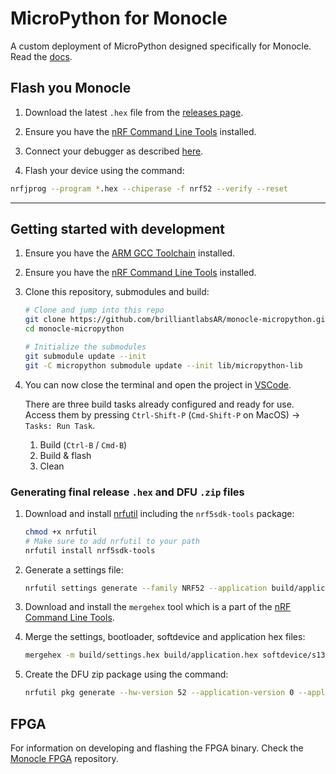 # MicroPython for Monocle

A custom deployment of MicroPython designed specifically for Monocle. Read the [docs](https://docs.brilliantmonocle.com).

## Flash you Monocle


1. Download the latest `.hex` file from the [releases page](https://github.com/brilliantlabsAR/monocle-micropython/releases).

1. Ensure you have the [nRF Command Line Tools](https://www.nordicsemi.com/Products/Development-tools/nrf-command-line-tools) installed.

1. Connect your debugger as described [here](https://docs.brilliantmonocle.com/monocle/monocle/#manually-programming).

1. Flash your device using the command:

```sh
nrfjprog --program *.hex --chiperase -f nrf52 --verify --reset
```

---

## Getting started with development

1. Ensure you have the [ARM GCC Toolchain](https://developer.arm.com/downloads/-/gnu-rm) installed.

1. Ensure you have the [nRF Command Line Tools](https://www.nordicsemi.com/Products/Development-tools/nrf-command-line-tools) installed.

1. Clone this repository, submodules and build:

    ```sh
    # Clone and jump into this repo
    git clone https://github.com/brilliantlabsAR/monocle-micropython.git
    cd monocle-micropython

    # Initialize the submodules
    git submodule update --init
    git -C micropython submodule update --init lib/micropython-lib
    ```

1. You can now close the terminal and open the project in [VSCode](https://code.visualstudio.com).

    There are three build tasks already configured and ready for use. Access them by pressing `Ctrl-Shift-P` (`Cmd-Shift-P` on MacOS) → `Tasks: Run Task`.

    1. Build (`Ctrl-B` / `Cmd-B`)
    1. Build & flash
    1. Clean

### Generating final release `.hex` and DFU `.zip` files

1. Download and install [nrfutil](https://www.nordicsemi.com/Products/Development-tools/nRF-Util) including the `nrf5sdk-tools` package:

    ```sh
    chmod +x nrfutil
    # Make sure to add nrfutil to your path
    nrfutil install nrf5sdk-tools
    ```

1. Generate a settings file:

    ```sh
    nrfutil settings generate --family NRF52 --application build/application.hex --application-version 0 --bootloader-version 0 --bl-settings-version 2 build/settings.hex
    ```

1. Download and install the `mergehex` tool which is a part of the [nRF Command Line Tools](https://www.nordicsemi.com/Products/Development-tools/nrf-command-line-tools).

1. Merge the settings, bootloader, softdevice and application hex files:

    ```sh
    mergehex -m build/settings.hex build/application.hex softdevice/s132_nrf52_7.3.0_softdevice.hex bootloader/build/nrf52832_xxaa_s132.hex -o build/release.hex
    ```

1. Create the DFU zip package using the command:

    ```sh
    nrfutil pkg generate --hw-version 52 --application-version 0 --application build/application.hex --sd-req 0x0124 --key-file bootloader/published_privkey.pem build/release.zip
    ```
    
## FPGA

For information on developing and flashing the FPGA binary. Check the [Monocle FPGA](https://github.com/brilliantlabsAR/monocle-fpga) repository.